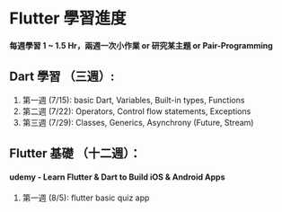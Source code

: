 # Flutter 學習進度
#### 每週學習 1 ~ 1.5 Hr，兩週⼀次⼩作業 or 研究某主題 or Pair-Programming 

## Dart 學習 （三週）:
1. 第⼀週 (7/15): basic Dart, Variables, Built-in types, Functions
2. 第⼆週 (7/22): Operators, Control flow statements, Exceptions
3. 第三週 (7/29): Classes, Generics, Asynchrony (Future, Stream)

## Flutter 基礎 （⼗⼆週）：
#### udemy - Learn Flutter & Dart to Build iOS & Android Apps
1. 第⼀週 (8/5): flutter basic quiz app
